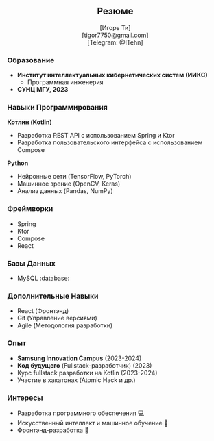 ## <h2 align='center'>Резюме</h2>

<p align='center'>[Игорь Ти]<br>
[tigor7750@gmail.com]<br>
[Telegram: @ITehn]</p>

### Образование

- **Институт интеллектуальных кибернетических систем (ИИКС)**
  - Программная инженерия
- **СУНЦ МГУ, 2023**

### Навыки Программирования

**Котлин (Kotlin)**
- Разработка REST API с использованием Spring и Ktor
- Разработка пользовательского интерфейса с использованием Compose

**Python**
- Нейронные сети (TensorFlow, PyTorch)
- Машинное зрение (OpenCV, Keras)
- Анализ данных (Pandas, NumPy)

### Фреймворки

- Spring
- Ktor
- Compose
- React

### Базы Данных

- MySQL :database:

### Дополнительные Навыки

- React (Фронтэнд)
- Git (Управление версиями)
- Agile (Методология разработки)

### Опыт

- **Samsung Innovation Campus** (2023-2024)
- **Код будущего** (Fullstack-разработчик) (2023)
- Курс fullstack разработки на Kotlin (2023-2024)
- Участие в хакатонах (Atomic Hack и др.)

### Интересы

- Разработка программного обеспечения 💻
- Искусственный интеллект и машинное обучение 🤖
- Фронтэнд-разработка 📱
